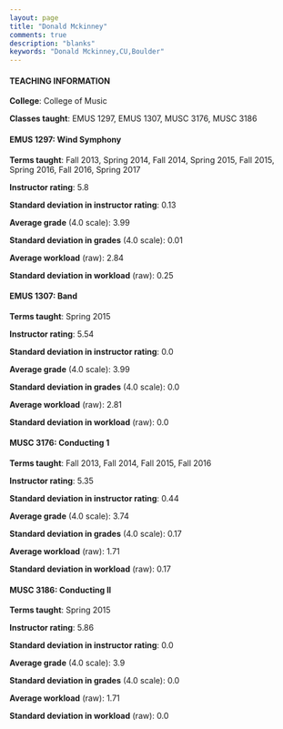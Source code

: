 ```yaml
---
layout: page
title: "Donald Mckinney" 
comments: true
description: "blanks"
keywords: "Donald Mckinney,CU,Boulder"
---
```

<head>
<script src="https://ajax.googleapis.com/ajax/libs/jquery/2.1.3/jquery.min.js"></script>
<script src="https://dl.dropboxusercontent.com/s/pc42nxpaw1ea4o9/highcharts.js?dl=0"></script>
<!-- <script src="../assets/js/highcharts.js"></script> -->
<style type="text/css">@font-face {
	font-family: "Bebas Neue";
	src: url(https://www.filehosting.org/file/details/544349/BebasNeue Regular.otf) format("opentype");
	}
	h1.Bebas { 
		font-family: "Bebas Neue", Verdana, Tahoma;
	}
</style>
</head>
	   
#### TEACHING INFORMATION

**College**: College of Music

**Classes taught**: EMUS 1297, EMUS 1307, MUSC 3176, MUSC 3186

#### EMUS 1297: Wind Symphony

**Terms taught**: Fall 2013, Spring 2014, Fall 2014, Spring 2015, Fall 2015, Spring 2016, Fall 2016, Spring 2017

**Instructor rating**: 5.8

**Standard deviation in instructor rating**: 0.13

**Average grade** (4.0 scale): 3.99

**Standard deviation in grades** (4.0 scale): 0.01

**Average workload** (raw): 2.84

**Standard deviation in workload** (raw): 0.25

#### EMUS 1307: Band

**Terms taught**: Spring 2015

**Instructor rating**: 5.54

**Standard deviation in instructor rating**: 0.0

**Average grade** (4.0 scale): 3.99

**Standard deviation in grades** (4.0 scale): 0.0

**Average workload** (raw): 2.81

**Standard deviation in workload** (raw): 0.0

#### MUSC 3176: Conducting 1

**Terms taught**: Fall 2013, Fall 2014, Fall 2015, Fall 2016

**Instructor rating**: 5.35

**Standard deviation in instructor rating**: 0.44

**Average grade** (4.0 scale): 3.74

**Standard deviation in grades** (4.0 scale): 0.17

**Average workload** (raw): 1.71

**Standard deviation in workload** (raw): 0.17

#### MUSC 3186: Conducting II

**Terms taught**: Spring 2015

**Instructor rating**: 5.86

**Standard deviation in instructor rating**: 0.0

**Average grade** (4.0 scale): 3.9

**Standard deviation in grades** (4.0 scale): 0.0

**Average workload** (raw): 1.71

**Standard deviation in workload** (raw): 0.0

